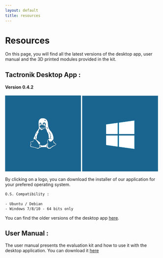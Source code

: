 ```yaml
---
layout: default
title: resources
---
```


# Resources

On this page, you will find all the latest versions of the desktop app, user manual and the 3D printed modules provided in the kit.

## Tactronik Desktop App :

#### Version 0.4.2

[<img src="/assets/images/logo_linux.png" style="width:49%"/>](https://github.com/ActronikaSAS/tactronik-demo-kit/releases/download/v0.4.2/desktop-demo-kit_0.4.2_amd64.deb)
[<img src="/assets/images/logo_w10.png" style="width:49%"/>](https://github.com/ActronikaSAS/tactronik-demo-kit/releases/download/v0.4.2/Tactronik.demo.kit.Setup.0.4.2.exe)

By clicking on a logo, you can download the installer of our application for your prefered operating system.

    O.S. Compatibility : 
    
    - Ubuntu / Debian
    - Windows 7/8/10 - 64 bits only

You can find the older versions of the desktop app [here](/archives.html).

## User Manual :

The user manual presents the evaluation kit and how to use it with the desktop application.
You can download it [here](/documentations/user-manual/)



